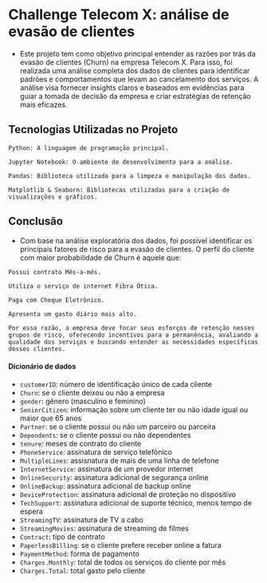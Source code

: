 # Challenge Telecom X: análise de evasão de clientes

- Este projeto tem como objetivo principal entender as razões por trás da evasão de clientes (Churn) na empresa Telecom X. Para isso, foi realizada uma análise completa dos dados de clientes para identificar padrões e comportamentos que levam ao cancelamento dos serviços. A análise visa fornecer insights claros e baseados em evidências para guiar a tomada de decisão da empresa e criar estratégias de retenção mais eficazes.

## Tecnologias Utilizadas no Projeto
```
Python: A linguagem de programação principal.

Jupyter Notebook: O ambiente de desenvolvimento para a análise.

Pandas: Biblioteca utilizada para a limpeza e manipulação dos dados.

Matplotlib & Seaborn: Bibliotecas utilizadas para a criação de visualizações e gráficos.
```
## Conclusão
- Com base na análise exploratória dos dados, foi possível identificar os principais fatores de risco para a evasão de clientes. O perfil do cliente com maior probabilidade de Churn é aquele que:
```
Possui contrato Mês-a-mês.

Utiliza o serviço de internet Fibra Ótica.

Paga com Cheque Eletrônico.

Apresenta um gasto diário mais alto.
```
```
Por essa razão, a empresa deve focar seus esforços de retenção nesses grupos de risco, oferecendo incentivos para a permanência, avaliando a qualidade dos serviços e buscando entender as necessidades específicas desses clientes.
```

#### Dicionário de dados

* `customerID`: número de identificação único de cada cliente
* `Churn`: se o cliente deixou ou não a empresa 
* `gender`: gênero (masculino e feminino) 
* `SeniorCitizen`: informação sobre um cliente ter ou não idade igual ou maior que 65 anos 
* `Partner`:  se o cliente possui ou não um parceiro ou parceira
* `Dependents`: se o cliente possui ou não dependentes
* `tenure`:  meses de contrato do cliente
* `PhoneService`: assinatura de serviço telefônico 
* `MultipleLines`: assisnatura de mais de uma linha de telefone 
* `InternetService`: assinatura de um provedor internet 
* `OnlineSecurity`: assinatura adicional de segurança online 
* `OnlineBackup`: assinatura adicional de backup online 
* `DeviceProtection`: assinatura adicional de proteção no dispositivo 
* `TechSupport`: assinatura adicional de suporte técnico, menos tempo de espera
* `StreamingTV`: assinatura de TV a cabo 
* `StreamingMovies`: assinatura de streaming de filmes 
* `Contract`: tipo de contrato
* `PaperlessBilling`: se o cliente prefere receber online a fatura
* `PaymentMethod`: forma de pagamento
* `Charges.Monthly`: total de todos os serviços do cliente por mês
* `Charges.Total`: total gasto pelo cliente